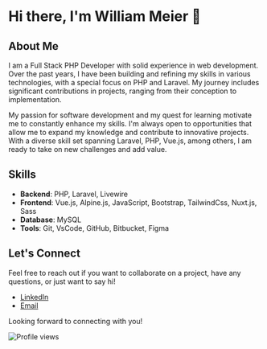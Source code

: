 # Hi there, I'm William Meier 👋

## About Me

I am a Full Stack PHP Developer with solid experience in web development. Over the past years, I have been building and refining my skills in various technologies, with a special focus on PHP and Laravel. My journey includes significant contributions in projects, ranging from their conception to implementation.

My passion for software development and my quest for learning motivate me to constantly enhance my skills. I'm always open to opportunities that allow me to expand my knowledge and contribute to innovative projects. With a diverse skill set spanning Laravel, PHP, Vue.js, among others, I am ready to take on new challenges and add value.

## Skills

- **Backend**: PHP, Laravel, Livewire
- **Frontend**: Vue.js, Alpine.js, JavaScript, Bootstrap, TailwindCss, Nuxt.js, Sass
- **Database**: MySQL
- **Tools**: Git, VsCode, GitHub, Bitbucket, Figma

## Let's Connect

Feel free to reach out if you want to collaborate on a project, have any questions, or just want to say hi!

- [LinkedIn](https://www.linkedin.com/in/williammeier01/)
- [Email](mailto:william.meier@outlook.com)

Looking forward to connecting with you!

![Profile views](https://komarev.com/ghpvc/?username=williammeier)
